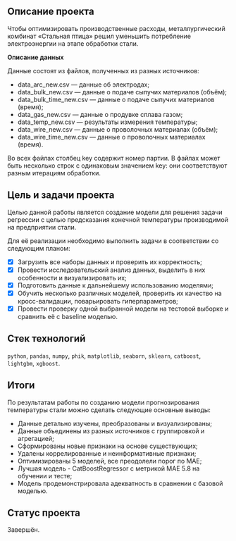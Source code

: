 ## Описание проекта

Чтобы оптимизировать производственные расходы, металлургический комбинат «Стальная птица» решил уменьшить потребление электроэнергии на этапе обработки стали.

**Описание данных**

Данные состоят из файлов, полученных из разных источников:

- data_arc_new.csv — данные об электродах;
- data_bulk_new.csv — данные о подаче сыпучих материалов (объём);
- data_bulk_time_new.csv — данные о подаче сыпучих материалов (время);
- data_gas_new.csv — данные о продувке сплава газом;
- data_temp_new.csv — результаты измерения температуры;
- data_wire_new.csv — данные о проволочных материалах (объём);
- data_wire_time_new.csv — данные о проволочных материалах (время).

Во всех файлах столбец key содержит номер партии. В файлах может быть несколько строк с одинаковым значением key: они соответствуют разным итерациям обработки.

## Цель и задачи проекта

Целью данной работы является создание модели для решения задачи регрессии с целью предсказания конечной температуры производимой на предприятии стали.

Для её реализации необходимо выполнить задачи в соответствии со следующим планом:

- [x] Загрузить все наборы данных и проверить их корректность;
- [x] Провести исследовательский анализ данных, выделить в них особенности и визуализировать их;
- [x] Подготовить данные к дальнейшему использованию моделями;
- [x] Обучить несколько различных моделей, проверить их качество на кросс-валидации, поварьировать гиперпараметров;
- [x] Провести проверку одной выбранной модели на тестовой выборке и сравнить её с baseline моделью.

## Стек технологий

`python`, `pandas`, `numpy`, `phik`, `matplotlib`, `seaborn`, `sklearn`, `catboost`, `lightgbm`, `xgboost`.

## Итоги

По результатам работы по созданию модели прогнозирования температуры стали можно сделать следующие основные выводы:

- Данные детально изучены, преобразованы и визуализированы;
- Данные объединены из разных источников с группировкой и агрегацией;
- Сформированы новые признаки на основе существующих;
- Удалены коррелированные и неинформативные признаки;
- Оптимизированы 5 моделей, все преодолели порог по MAE;
- Лучшая модель - CatBoostRegressor с метрикой MAE 5.8 на обучении и тесте;
- Модель продемонстрировала адекватность в сравнении с базовой моделью.

## Статус проекта

Завершён.